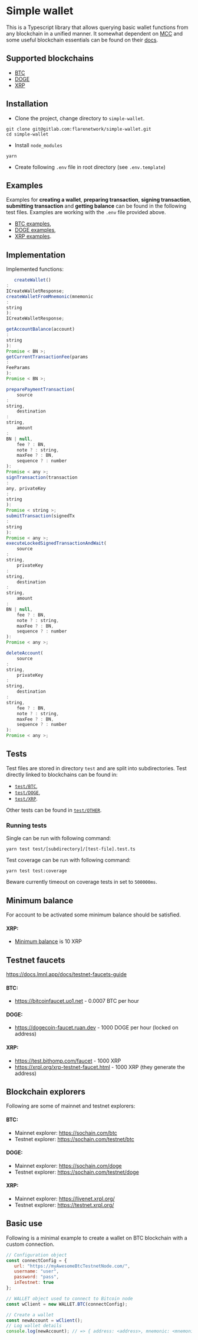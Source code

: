 # Simple wallet

This is a Typescript library that allows querying basic wallet functions from any blockchain in a unified manner. It somewhat dependent on [MCC](https://github.com/flare-foundation/multi-chain-client) and some useful blockchain essentials can be found on their [docs](https://github.com/flare-foundation/multi-chain-client/blob/main/docs/README.md).

## Supported blockchains

- [BTC](https://developer.bitcoin.org/index.html)
- [DOGE](https://dogecoin.com/)
- [XRP](https://xrpl.org/docs.html)

## Installation

- Clone the project, change directory to `simple-wallet`.

```
git clone git@gitlab.com:flarenetwork/simple-wallet.git
cd simple-wallet
```

- Install `node_modules`

```
yarn
```

- Create following `.env` file in root directory (see `.env.template`)

## Examples

Examples for **creating a wallet**, **preparing transaction**, **signing transaction**, **submitting transaction** and **getting balance** can be found in the following test files. Examples are working with the `.env` file provided above.


- [BTC examples](./test/BTC/wallet.test.ts),
- [DOGE examples](./test/DOGE/wallet.test.ts),
- [XRP examples](./test/XRP/wallet.test.ts).

## Implementation

Implemented functions:

```javascript
   createWallet()
:
ICreateWalletResponse;
createWalletFromMnemonic(mnemonic
:
string
):
ICreateWalletResponse;

getAccountBalance(account)
:
string
):
Promise < BN >;
getCurrentTransactionFee(params
:
FeeParams
):
Promise < BN >;

preparePaymentTransaction(
    source
:
string,
    destination
:
string,
    amount
:
BN | null,
    fee ? : BN,
    note ? : string,
    maxFee ? : BN,
    sequence ? : number
):
Promise < any >;
signTransaction(transaction
:
any, privateKey
:
string
):
Promise < string >;
submitTransaction(signedTx
:
string
):
Promise < any >;
executeLockedSignedTransactionAndWait(
    source
:
string,
    privateKey
:
string,
    destination
:
string,
    amount
:
BN | null,
    fee ? : BN,
    note ? : string,
    maxFee ? : BN,
    sequence ? : number
):
Promise < any >;

deleteAccount(
    source
:
string,
    privateKey
:
string,
    destination
:
string,
    fee ? : BN,
    note ? : string,
    maxFee ? : BN,
    sequence ? : number
):
Promise < any >;
```

## Tests

Test files are stored in directory `test` and are split into subdirectories. Test directly linked to blockchains can be found in:

- [`test/BTC`](./test/BTC),
- [`test/DOGE`](./test/DOGE),
- [`test/XRP`](./test/XRP).

Other tests can be found in [`test/OTHER`](./test/OTHER).

### Running tests

Single can be run with following command:

```
yarn test test/[subdirectory]/[test-file].test.ts
```

Test coverage can be run with following command:

```
yarn test test:coverage
```
Beware currently timeout on coverage tests in set to ```500000ms```.

## Minimum balance

For account to be activated some minimum balance should be satisfied.

#### XRP:
- [Minimum balance](https://xrpl.org/accounts.html) is 10 XRP

## Testnet faucets

https://docs.lmnl.app/docs/testnet-faucets-guide

#### BTC:
- https://bitcoinfaucet.uo1.net - 0.0007 BTC per hour

#### DOGE:
- https://dogecoin-faucet.ruan.dev - 1000 DOGE per hour (locked on address)

#### XRP:
- https://test.bithomp.com/faucet - 1000 XRP
- https://xrpl.org/xrp-testnet-faucet.html - 1000 XRP (they generate the address)

## Blockchain explorers
Following are some of mainnet and testnet explorers:

#### BTC:
- Mainnet explorer: https://sochain.com/btc
- Testnet explorer: https://sochain.com/testnet/btc

#### DOGE:
- Mainnet explorer: https://sochain.com/doge
- Testnet explorer: https://sochain.com/testnet/doge

#### XRP:
- Mainnet explorer: https://livenet.xrpl.org/
- Testnet explorer: https://testnet.xrpl.org/

## Basic use

Following is a minimal example to create a wallet on BTC blockchain with a custom connection.

```javascript
// Configuration object
const connectConfig = {
   url: "https://myAwesomeBtcTestnetNode.com/",
   username: "user",
   password: "pass",
   inTestnet: true
};

// WALLET object used to connect to Bitcoin node
const wClient = new WALLET.BTC(connectConfig);

// Create a wallet
const newAccount = wClient();
// Log wallet details
console.log(newAccount); // => { address: <address>, mnemonic: <mnemonic>, privateKey: <privateKey>, publicKey: <publicKey> }
```
